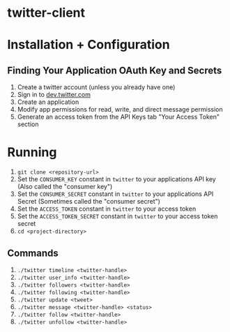twitter-client
==============
# Installation + Configuration


## Finding Your Application OAuth Key and Secrets
1. Create a twitter account (unless you already have one)
1. Sign in to [dev.twitter.com](https://dev.twitter.com/)
1. Create an application
1. Modify app permissions for read, write, and direct message permission
1. Generate an access token from the API Keys tab "Your Access Token" section

# Running

1. `git clone <repository-url>`
1. Set the `CONSUMER_KEY` constant in `twitter` to your applications API key
   (Also called the "consumer key")
1. Set the `CONSUMER_SECRET` constant in `twitter` to your applications API Secret (Sometimes called the "consumer secret")
1. Set the `ACCESS_TOKEN` constant in `twitter` to your access token
1. Set the `ACCESS_TOKEN_SECRET` constant in `twitter` to your access token secret
1. `cd <project-directory>`

## Commands

1. `./twitter timeline <twitter-handle>`
1. `./twitter user_info <twitter-handle>`
1. `./twitter followers <twitter-handle>`
1. `./twitter following <twitter-handle>`
1. `./twitter update <tweet>`
1. `./twitter message <twitter-handle> <status>`
1. `./twitter follow <twitter-handle>`
1. `./twitter unfollow <twitter-handle>`
